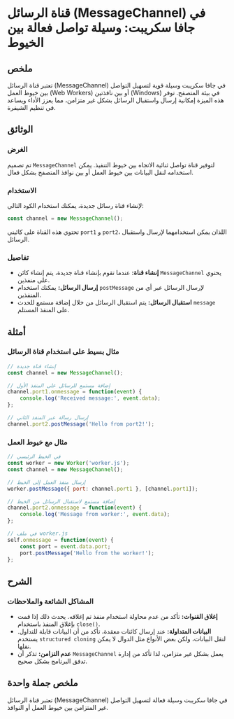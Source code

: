 <!--
Meta Description: # قناة الرسائل (MessageChannel) في جافا سكريبت: وسيلة تواصل فعالة بين الخيوط ## ملخص تعتبر قناة الرسائل (MessageChannel) في جافا سكريبت وسيلة قوية لتس...
Meta Keywords: الرسائل, قناة, messagechannel, channel, بين
-->

# قناة الرسائل (MessageChannel) في جافا سكريبت: وسيلة تواصل فعالة بين الخيوط

## ملخص
تعتبر قناة الرسائل (MessageChannel) في جافا سكريبت وسيلة قوية لتسهيل التواصل بين خيوط العمل (Web Workers) أو بين نافذتين (Windows) في بيئة المتصفح. توفر هذه الميزة إمكانية إرسال واستقبال الرسائل بشكل غير متزامن، مما يعزز الأداء ويساعد في تنظيم الشيفرة.

## الوثائق
### الغرض
تم تصميم `MessageChannel` لتوفير قناة تواصل ثنائية الاتجاه بين خيوط التنفيذ. يمكن استخدامه لنقل البيانات بين خيوط العمل أو بين نوافذ المتصفح بشكل فعال.

### الاستخدام
لإنشاء قناة رسائل جديدة، يمكنك استخدام الكود التالي:

```javascript
const channel = new MessageChannel();
```

تحتوي هذه القناة على كائيني `port1` و `port2`، اللذان يمكن استخدامهما لإرسال واستقبال الرسائل.

### تفاصيل
- **إنشاء قناة:** عندما تقوم بإنشاء قناة جديدة، يتم إنشاء كائن `MessageChannel` يحتوي على منفذين.
- **إرسال الرسائل:** يمكنك استخدام `postMessage` لإرسال الرسائل عبر أي من المنفذين.
- **استقبال الرسائل:** يتم استقبال الرسائل من خلال إضافة مستمع للحدث `message` على المنفذ المستلم.

## أمثلة
### مثال بسيط على استخدام قناة الرسائل

```javascript
// إنشاء قناة جديدة
const channel = new MessageChannel();

// إضافة مستمع للرسائل على المنفذ الأول
channel.port1.onmessage = function(event) {
    console.log('Received message:', event.data);
};

// إرسال رسالة عبر المنفذ الثاني
channel.port2.postMessage('Hello from port2!');
```

### مثال مع خيوط العمل

```javascript
// في الخيط الرئيسي
const worker = new Worker('worker.js');
const channel = new MessageChannel();

// إرسال منفذ العمل إلى الخيط
worker.postMessage({ port: channel.port1 }, [channel.port1]);

// إضافة مستمع لاستقبال الرسائل من الخيط
channel.port2.onmessage = function(event) {
    console.log('Message from worker:', event.data);
};

// في ملف worker.js
self.onmessage = function(event) {
    const port = event.data.port;
    port.postMessage('Hello from the worker!');
};
```

## الشرح
### المشاكل الشائعة والملاحظات
- **إغلاق القنوات:** تأكد من عدم محاولة استخدام منفذ تم إغلاقه. يحدث ذلك إذا قمت بإغلاق المنفذ باستخدام `close()`.
- **البيانات المتداولة:** عند إرسال كائنات معقدة، تأكد من أن البيانات قابلة للتداول. يستخدم `structured cloning` لنقل البيانات، ولكن بعض الأنواع مثل الدوال لا يمكن نقلها.
- **عدم التزامن:** تذكر أن `MessageChannel` يعمل بشكل غير متزامن، لذا تأكد من إدارة تدفق البرنامج بشكل صحيح.

## ملخص جملة واحدة
تعتبر قناة الرسائل (MessageChannel) في جافا سكريبت وسيلة فعالة لتسهيل التواصل غير المتزامن بين خيوط العمل أو النوافذ.